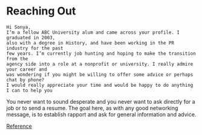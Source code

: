 # Reaching Out
```
Hi Sonya,
I’m a fellow ABC University alum and came across your profile. I graduated in 2003, 
also with a degree in History, and have been working in the PR industry for the past 
few years. I’m currently job hunting and hoping to make the transition from the 
agency side into a role at a nonprofit or university. I really admire your career and 
was wondering if you might be willing to offer some advice or perhaps chat by phone? 
I would really appreciate your time and would be happy to do anything I can to help you
```
You never want to sound desperate and you never want to ask directly for a job or to send a resume. The goal here, as with any good networking message, is to establish rapport and ask for general information and advice.

[Reference](https://blog.linkedin.com/2012/09/20/the-best-way-to-network-with-alumni-on-linkedin)
